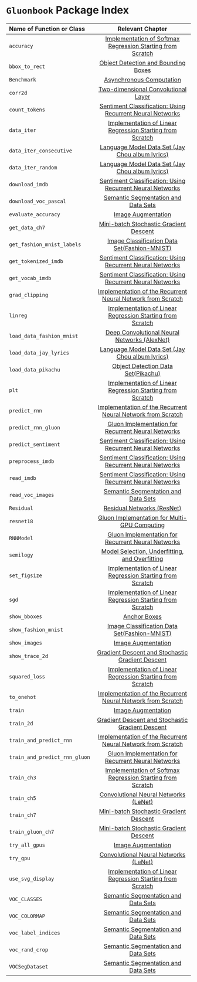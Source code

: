 # `Gluonbook` Package Index

|Name of Function or Class|Relevant Chapter|
|:--|:-:|
| `accuracy`|[Implementation of Softmax Regression Starting from Scratch](../chapter_deep-learning-basics/softmax-regression-scratch.md)|
| `bbox_to_rect`|[Object Detection and Bounding Boxes](../chapter_computer-vision/bounding-box.md)|
| `Benchmark`|[Asynchronous Computation](../chapter_computational-performance/async-computation.md)|
| `corr2d`|[Two-dimensional Convolutional Layer](../chapter_convolutional-neural-networks/conv-layer.md)|
| `count_tokens`|[Sentiment Classification: Using Recurrent Neural Networks](../chapter_natural-language-processing/sentiment-analysis-rnn.md)|
| `data_iter`|[Implementation of Linear Regression Starting from Scratch](../chapter_deep-learning-basics/linear-regression-scratch.md)|
| `data_iter_consecutive`|[Language Model Data Set (Jay Chou album lyrics)](../chapter_recurrent-neural-networks/lang-model-dataset.md)|
| `data_iter_random`|[Language Model Data Set (Jay Chou album lyrics)](../chapter_recurrent-neural-networks/lang-model-dataset.md)|
| `download_imdb`|[Sentiment Classification: Using Recurrent Neural Networks](../chapter_natural-language-processing/sentiment-analysis-rnn.md)|
| `download_voc_pascal`|[Semantic Segmentation and Data Sets](../chapter_computer-vision/semantic-segmentation-and-dataset.md)|
| `evaluate_accuracy`|[Image Augmentation](../chapter_computer-vision/image-augmentation.md)|
| `get_data_ch7`|[Mini-batch Stochastic Gradient Descent](../chapter_optimization/minibatch-sgd.md)|
|`get_fashion_mnist_labels`|[Image Classification Data Set(Fashion-MNIST)](../chapter_deep-learning-basics/fashion-mnist.md)|
| `get_tokenized_imdb`|[Sentiment Classification: Using Recurrent Neural Networks](../chapter_natural-language-processing/sentiment-analysis-rnn.md)|
| `get_vocab_imdb`|[Sentiment Classification: Using Recurrent Neural Networks](../chapter_natural-language-processing/sentiment-analysis-rnn.md)|
| `grad_clipping`|[Implementation of the Recurrent Neural Network from Scratch](../chapter_recurrent-neural-networks/rnn-scratch.md)|
| `linreg`|[Implementation of Linear Regression Starting from Scratch](../chapter_deep-learning-basics/linear-regression-scratch.md)|
| `load_data_fashion_mnist`|[Deep Convolutional Neural Networks (AlexNet)](../chapter_convolutional-neural-networks/alexnet.md)|
|`load_data_jay_lyrics`|[Language Model Data Set (Jay Chou album lyrics)](../chapter_recurrent-neural-networks/lang-model-dataset.md)|
|`load_data_pikachu`|[Object Detection Data Set(Pikachu)](../chapter_computer-vision/object-detection-dataset.md)|
| `plt`|[Implementation of Linear Regression Starting from Scratch](../chapter_deep-learning-basics/linear-regression-scratch.md)|
| `predict_rnn`|[Implementation of the Recurrent Neural Network from Scratch](../chapter_recurrent-neural-networks/rnn-scratch.md)|
| `predict_rnn_gluon`|[Gluon Implementation for Recurrent Neural Networks](../chapter_recurrent-neural-networks/rnn-gluon.md)|
| `predict_sentiment`|[Sentiment Classification: Using Recurrent Neural Networks](../chapter_natural-language-processing/sentiment-analysis-rnn.md)|
| `preprocess_imdb`|[Sentiment Classification: Using Recurrent Neural Networks](../chapter_natural-language-processing/sentiment-analysis-rnn.md)|
| `read_imdb`|[Sentiment Classification: Using Recurrent Neural Networks](../chapter_natural-language-processing/sentiment-analysis-rnn.md)|
| `read_voc_images`|[Semantic Segmentation and Data Sets](../chapter_computer-vision/semantic-segmentation-and-dataset.md)|
| `Residual`|[Residual Networks (ResNet)](../chapter_convolutional-neural-networks/resnet.md)|
| `resnet18`|[Gluon Implementation for Multi-GPU Computing](../chapter_computational-performance/multiple-gpus-gluon.md)|
| `RNNModel`|[Gluon Implementation for Recurrent Neural Networks](../chapter_recurrent-neural-networks/rnn-gluon.md)|
|`semilogy` |[Model Selection, Underfitting, and Overfitting](../chapter_deep-learning-basics/underfit-overfit.md)|
| `set_figsize`|[Implementation of Linear Regression Starting from Scratch](../chapter_deep-learning-basics/linear-regression-scratch.md)|
| `sgd`|[Implementation of Linear Regression Starting from Scratch](../chapter_deep-learning-basics/linear-regression-scratch.md)|
| `show_bboxes`|[Anchor Boxes](../chapter_computer-vision/anchor.md)|
|`show_fashion_mnist`|[Image Classification Data Set(Fashion-MNIST)](../chapter_deep-learning-basics/fashion-mnist.md)|
| `show_images`|[Image Augmentation](../chapter_computer-vision/image-augmentation.md)|
| `show_trace_2d`|[Gradient Descent and Stochastic Gradient Descent](../chapter_optimization/gd-sgd.md)|
| `squared_loss`|[Implementation of Linear Regression Starting from Scratch](../chapter_deep-learning-basics/linear-regression-scratch.md)|
| `to_onehot`|[Implementation of the Recurrent Neural Network from Scratch](../chapter_recurrent-neural-networks/rnn-scratch.md)|
| `train`|[Image Augmentation](../chapter_computer-vision/image-augmentation.md)|
| `train_2d`|[Gradient Descent and Stochastic Gradient Descent](../chapter_optimization/gd-sgd.md)|
| `train_and_predict_rnn`|[Implementation of the Recurrent Neural Network from Scratch](../chapter_recurrent-neural-networks/rnn-scratch.md)|
| `train_and_predict_rnn_gluon `|[Gluon Implementation for Recurrent Neural Networks](../chapter_recurrent-neural-networks/rnn-gluon.md)|
| `train_ch3`|[Implementation of Softmax Regression Starting from Scratch](../chapter_deep-learning-basics/softmax-regression-scratch.md)|
| `train_ch5`|[Convolutional Neural Networks (LeNet)](../chapter_convolutional-neural-networks/lenet.md)|
| `train_ch7`|[Mini-batch Stochastic Gradient Descent](../chapter_optimization/minibatch-sgd.md)|
| `train_gluon_ch7`|[Mini-batch Stochastic Gradient Descent](../chapter_optimization/minibatch-sgd.md)|
| `try_all_gpus`|[Image Augmentation](../chapter_computer-vision/image-augmentation.md)|
| `try_gpu`|[Convolutional Neural Networks (LeNet)](../chapter_convolutional-neural-networks/lenet.md)|
| `use_svg_display`|[Implementation of Linear Regression Starting from Scratch](../chapter_deep-learning-basics/linear-regression-scratch.md)|
| `VOC_CLASSES`|[Semantic Segmentation and Data Sets](../chapter_computer-vision/semantic-segmentation-and-dataset.md)|
| `VOC_COLORMAP`|[Semantic Segmentation and Data Sets](../chapter_computer-vision/semantic-segmentation-and-dataset.md)|
| `voc_label_indices`|[Semantic Segmentation and Data Sets](../chapter_computer-vision/semantic-segmentation-and-dataset.md)|
| `voc_rand_crop`|[Semantic Segmentation and Data Sets](../chapter_computer-vision/semantic-segmentation-and-dataset.md)|
| `VOCSegDataset`|[Semantic Segmentation and Data Sets](../chapter_computer-vision/semantic-segmentation-and-dataset.md)|
